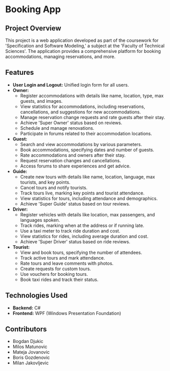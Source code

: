 # Booking App

## Project Overview

This project is a web application developed as part of the coursework for 'Specification and Software Modeling,' a subject at the 'Faculty of Technical Sciences'.
The application provides a comprehensive platform for booking accommodations, managing reservations, and more.

## Features

- **User Login and Logout:** Unified login form for all users.
- **Owner:**
  - Register accommodations with details like name, location, type, max guests, and images.
  - View statistics for accommodations, including reservations, cancellations, and suggestions for new accommodations.
  - Manage reservation change requests and rate guests after their stay.
  - Achieve 'Super Owner' status based on reviews.
  - Schedule and manage renovations.
  - Participate in forums related to their accommodation locations.
- **Guest:**
  - Search and view accommodations by various parameters.
  - Book accommodations, specifying dates and number of guests.
  - Rate accommodations and owners after their stay.
  - Request reservation changes and cancellations.
  - Access forums to share experiences and get advice.
- **Guide:**
  - Create new tours with details like name, location, language, max tourists, and key points.
  - Cancel tours and notify tourists.
  - Track tours live, marking key points and tourist attendance.
  - View statistics for tours, including attendance and demographics.
  - Achieve 'Super Guide' status based on tour reviews.
- **Driver:**
  - Register vehicles with details like location, max passengers, and languages spoken.
  - Track rides, marking when at the address or if running late.
  - Use a taxi meter to track ride duration and cost.
  - View statistics for rides, including average duration and cost.
  - Achieve 'Super Driver' status based on ride reviews.
- **Tourist:**
  - View and book tours, specifying the number of attendees.
  - Track active tours and mark attendance.
  - Rate tours and leave comments with photos.
  - Create requests for custom tours.
  - Use vouchers for booking tours.
  - Book taxi rides and track their status.

## Technologies Used

- **Backend:** C#
- **Frontend:** WPF (Windows Presentation Foundation)

## Contributors

- Bogdan Djukic
- Milos Matunovic
- Mateja Jovanovic
- Boris Gozdenovic
- Milan Jakovljevic
